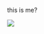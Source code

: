 <p>this is me?</p>
<div class="center">
  <img src="https://github.com/abderrahmane-elfajri/task1/blob/main/img/Capture%20d'%C3%A9cran%202024-11-22%20141650.png">
</div>
